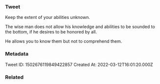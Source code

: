 ### Tweet
Keep the extent of your abilities unknown.

The wise man does not allow his knowledge and abilities to be sounded to the bottom, if he desires to be honored by all.

He allows you to know them but not to comprehend them.

### Metadata
Tweet ID: 1502676119849422857
Created At: 2022-03-12T16:01:20.000Z

### Related

